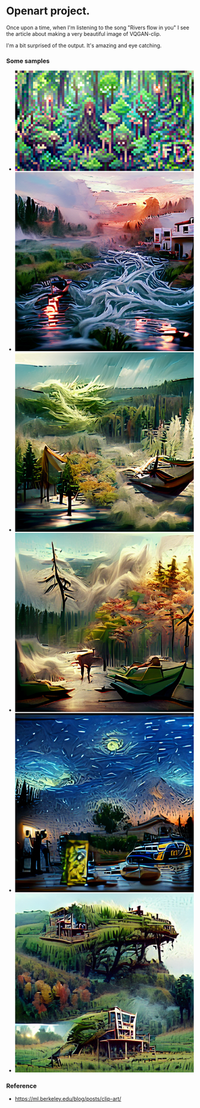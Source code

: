 # Openart project.

Once upon a time, when I'm listening to the song "Rivers flow in you" I see the article about making a very beautiful image of VQGAN-clip.

I'm a bit surprised of the output. It's amazing and eye catching.

### Some samples

- ![pixel deep forest](samples/pixel_deep_forest.png)
- ![rivers flow in you](samples/rivers_flow_in_you.png)
- ![walk in the deep forest](samples/forest_1982.png)
- ![calm wind](samples/calm_wind.png)
- ![starry night](samples/a_starry_night.png)
- ![treehouse](samples/treehouse2.png)

### Reference
- https://ml.berkeley.edu/blog/posts/clip-art/ 

